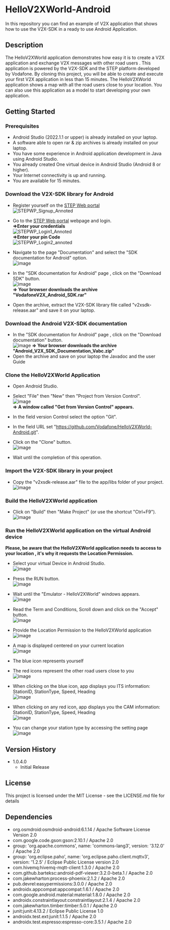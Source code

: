 # HelloV2XWorld-Android

In this repository you can find an example of V2X application that shows how to use the V2X-SDK in a ready to use Android Application.

## Description

The HelloV2XWorld application demonstrates how easy it is to create a V2X application and exchange V2X messages with other road users .
This application is powered by the V2X-SDK and the STEP platform developed by Vodafone.
By cloning this project, you will be able to create and execute your first V2X application in less than 15 minutes.
The HelloV2XWorld application shows a map with all the road users close to your location.
You can also use this application as a model to start developing your own application.

## Getting Started

### Prerequisites

* Android Studio (2022.1.1 or upper) is already installed on your laptop.
* A software able to open rar & zip archives is already installed on your laptop.
* You have some experience in Android application development in Java using Android Studio.
* You already created One virtual device in Android Studio (Android 8 or higher).
* Your Internet connectivity is up and running.
* You are available for 15 minutes.

### Download the V2X-SDK library for Android

* Register yourself on the [STEP Web portal](https://step.vodafone.com/)    
![STEPWP_Signup_Annoted](https://user-images.githubusercontent.com/122537808/217470142-8de75aad-462e-42f2-b70e-2535766ce3fc.png)

* Go to the [STEP Web portal](https://step.vodafone.com/) webpage and login.  
**=>Enter your credentials**   
![STEPWP_Login1_Annoted](https://user-images.githubusercontent.com/122537808/217473639-455f00ff-6ed8-44bb-a2b9-a67430e4e8c0.png)  
**=>Enter your pin Code**   
![STEPWP_Login2_annoted](https://user-images.githubusercontent.com/122537808/217473122-e0c54fc5-20b3-4576-9010-de3916b09d8e.png)  

* Navigate to the page "Documentation" and select the "SDK documentation for Android" option.  
![image](https://user-images.githubusercontent.com/122537808/217475735-292c0902-a0f5-41d3-9987-875069a92279.png)

* In the "SDK documentation for Android" page , click on the "Download SDK" button.  
![image](https://user-images.githubusercontent.com/122537808/217475876-45c8af5d-c11e-42f9-93cb-eb76ecfa7e44.png)  
**=> Your browser downloads the archive "VodafoneV2X_Android_SDK.rar"**  
* Open the archive, extract the V2X-SDK library file called "v2xsdk-release.aar" and save it on your laptop. 

### Download the Android V2X-SDK documentation

* In the "SDK documentation for Android" page , click on the "Download documentation" button.  
![image](https://user-images.githubusercontent.com/122537808/217552264-0fb27214-1d75-424b-8740-71678e837216.png)
**=> Your browser downloads the archive "Android_V2X_SDK_Documentation_Vabc.zip"**    
* Open the archive and save on your laptop the Javadoc and the user Guide
  
  
### Clone the HelloV2XWorld Application

* Open Android Studio.
* Select "File" then "New" then "Project from Version Control".  
![image](https://user-images.githubusercontent.com/122537808/217485720-2b32bc59-68a3-4c27-892f-9c72a7f12dc2.png)  
**=> A window called "Get from Version Control" appears.**

* In the field version Control select the option "Git".
* In the field URL set "https://github.com/Vodafone/HelloV2XWorld-Android.git".
* Click on the "Clone" button.  
![image](https://user-images.githubusercontent.com/122537808/217486544-d0d76732-31df-41be-ba32-61d5987ac47e.png)

* Wait until the completion of this operation.

### Import the V2X-SDK library in your project

* Copy the "v2xsdk-release.aar" file to the app/libs folder of your project.  
![image](https://user-images.githubusercontent.com/122537808/217487130-914d2ef5-ea17-4cbd-8fbe-d4795c9401f1.png)


### Build the HelloV2XWorld application

* Click on "Build" then "Make Project" (or use the shortcut "Ctrl+F9").  
![image](https://user-images.githubusercontent.com/122537808/217487296-9948d446-380f-41c3-9549-1029936050a8.png)


### Run the HelloV2XWorld application on the virtual Android device

**Please, be aware that the HelloV2XWorld application needs to access to your location , it's why it requests the Location Permission.**  

* Select your virtual Device in Android Studio.  
![image](https://user-images.githubusercontent.com/122537808/217487784-c74199e4-65a5-4a39-ab67-2b28fcfa8062.png)  
* Press the RUN button.  
![image](https://user-images.githubusercontent.com/122537808/217487940-1506341e-c14e-4896-8646-40fcd24cd8ca.png)

* Wait until the "Emulator - HelloV2XWorld"  windows appears.  
![image](https://user-images.githubusercontent.com/122537808/217492436-9fa36727-21c0-4394-b65a-fe974c3517f3.png)

* Read the Term and Conditions, Scroll down and click on the "Accept" button.  
![image](https://user-images.githubusercontent.com/122537808/217490204-3ef41aac-bb5d-44b3-8949-1dc00d234979.png)  
* Provide the Location Permission to the HelloV2XWorld application  
![image](https://user-images.githubusercontent.com/122537808/217511629-7be9c480-d669-4695-bc4e-d69b83c7d563.png)

* A map is displayed centered on your current location  
![image](https://user-images.githubusercontent.com/122537808/217490887-29a8f43e-abe4-4a7f-a179-c152ee8cdc9c.png)

* The blue icon represents yourself
* The red icons represent the other road users close to you   
![image](https://user-images.githubusercontent.com/122537808/217504782-04ae9d13-63b0-448b-8b66-72ececb24650.png)

* When clicking on the blue icon, app displays you ITS information: StationID, StationType, Speed, Heading  
![image](https://user-images.githubusercontent.com/122537808/217570016-ea6b3c81-3e69-498d-bb5b-e69bcdf4f783.png)

* When clicking on any red icon, app displays you the CAM information: StationID, StationType, Speed, Heading   
![image](https://user-images.githubusercontent.com/122537808/217569716-3a8175b0-5e30-4a42-9ade-4800a537dd68.png)

* You can change your station type by accessing the setting page  
![image](https://user-images.githubusercontent.com/122537808/217491318-d9fbc51d-af98-4844-a8ae-f74883cc86f7.png)  


## Version History

* 1.0.4.0
    * Initial Release

## License

This project is licensed under the MIT License - see the LICENSE.md file for details

## Dependencies

* org.osmdroid:osmdroid-android:6.1.14 / Apache Software License Version 2.0
* com.google.code.gson:gson:2.10.1 / Apache 2.0
* group: 'org.apache.commons', name: 'commons-lang3', version: '3.12.0'	/ Apache 2.0
* group: 'org.eclipse.paho', name: 'org.eclipse.paho.client.mqttv3', version: '1.2.5' / Eclipse Public License version 2.0
* com.hivemq:hivemq-mqtt-client:1.3.0 / Apache 2.0
* com.github.barteksc:android-pdf-viewer:3.2.0-beta.1 / Apache 2.0
* com.jakewharton:process-phoenix:2.1.2	/ Apache 2.0
* pub.devrel:easypermissions:3.0.0 / Apache 2.0
* androidx.appcompat:appcompat:1.6.1 / Apache 2.0
* com.google.android.material:material:1.8.0 / Apache 2.0
* androidx.constraintlayout:constraintlayout:2.1.4	/ Apache 2.0
* com.jakewharton.timber:timber:5.0.1	/ Apache 2.0
* junit:junit:4.13.2	/ Eclipse Public License 1.0
* androidx.test.ext:junit:1.1.5	/ Apache 2.0
* androidx.test.espresso:espresso-core:3.5.1 / Apache 2.0

